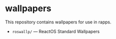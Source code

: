 # wallpapers

This repository contains wallpapers for use in rapps.

- `roswallp/` ― ReactOS Standard Wallpapers
